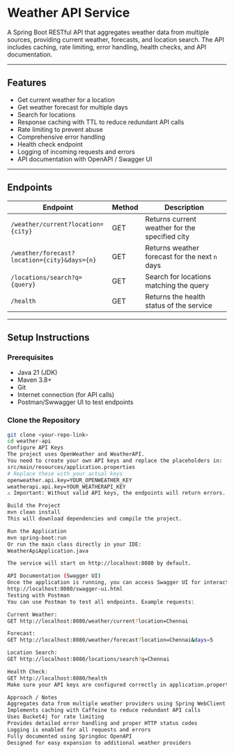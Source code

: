# Weather API Service

A Spring Boot RESTful API that aggregates weather data from multiple sources, providing current weather, forecasts, and location search. The API includes caching, rate limiting, error handling, health checks, and API documentation.

---

## Features

- Get current weather for a location
- Get weather forecast for multiple days
- Search for locations
- Response caching with TTL to reduce redundant API calls
- Rate limiting to prevent abuse
- Comprehensive error handling
- Health check endpoint
- Logging of incoming requests and errors
- API documentation with OpenAPI / Swagger UI

---

## Endpoints

| Endpoint | Method | Description |
|----------|--------|-------------|
| `/weather/current?location={city}` | GET | Returns current weather for the specified city |
| `/weather/forecast?location={city}&days={n}` | GET | Returns weather forecast for the next `n` days |
| `/locations/search?q={query}` | GET | Search for locations matching the query |
| `/health` | GET | Returns the health status of the service |

---

## Setup Instructions

### Prerequisites

- Java 21 (JDK)
- Maven 3.8+
- Git
- Internet connection (for API calls)
- Postman/Swwagger UI to test endpoints

### Clone the Repository

```bash
git clone <your-repo-link>
cd weather-api
Configure API Keys
The project uses OpenWeather and WeatherAPI.
You need to create your own API keys and replace the placeholders in:
src/main/resources/application.properties
# Replace these with your actual keys
openweather.api.key=YOUR_OPENWEATHER_KEY
weatherapi.api.key=YOUR_WEATHERAPI_KEY
⚠️ Important: Without valid API keys, the endpoints will return errors.

Build the Project
mvn clean install
This will download dependencies and compile the project.

Run the Application
mvn spring-boot:run
Or run the main class directly in your IDE:
WeatherApiApplication.java

The service will start on http://localhost:8080 by default.

API Documentation (Swagger UI)
Once the application is running, you can access Swagger UI for interactive API docs:
http://localhost:8080/swagger-ui.html
Testing with Postman
You can use Postman to test all endpoints. Example requests:

Current Weather:
GET http://localhost:8080/weather/current?location=Chennai

Forecast:
GET http://localhost:8080/weather/forecast?location=Chennai&days=5

Location Search:
GET http://localhost:8080/locations/search?q=Chennai

Health Check:
GET http://localhost:8080/health
Make sure your API keys are configured correctly in application.properties.

Approach / Notes
Aggregates data from multiple weather providers using Spring WebClient
Implements caching with Caffeine to reduce redundant API calls
Uses Bucket4j for rate limiting
Provides detailed error handling and proper HTTP status codes
Logging is enabled for all requests and errors
Fully documented using Springdoc OpenAPI
Designed for easy expansion to additional weather providers
